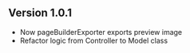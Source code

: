 ## Version 1.0.1
 - Now pageBuilderExporter exports preview image
 - Refactor logic from Controller to Model class